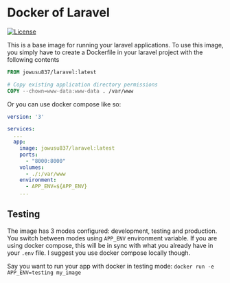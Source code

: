 # Docker of Laravel

[![License](https://img.shields.io/badge/license-MIT-%233DA639.svg)](https://opensource.org/licenses/MIT)

This is a base image for running your laravel applications. To use this image, you simply have to create a Dockerfile in your laravel project with the following contents

```Dockerfile
FROM jowusu837/laravel:latest

# Copy existing application directory permissions
COPY --chown=www-data:www-data . /var/www
```
Or you can use docker compose like so:

```yml
version: '3'

services:
  ...
  app:
    image: jowusu837/laravel:latest
    ports:
      - "8000:8000"
    volumes:
      - ./:/var/www
    environment:
      - APP_ENV=${APP_ENV}
    ...
```

## Testing
The image has 3 modes configured: development, testing and production. You switch between modes using `APP_ENV` environment variable. If you are using docker compose, this will be in sync with what you already have in your `.env` file. I suggest you use docker compose locally though.

Say you want to run your app with docker in testing mode:
``
docker run -e APP_ENV=testing my_image
``
